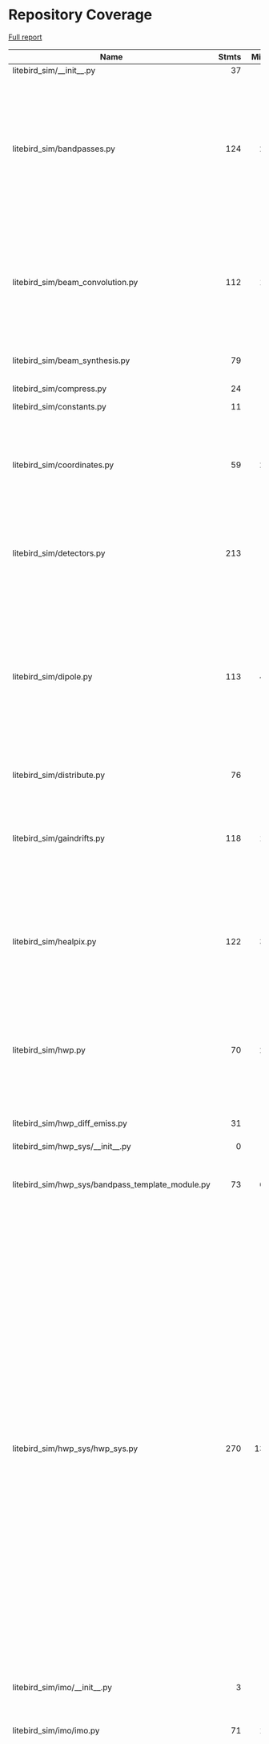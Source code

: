 # Repository Coverage

[Full report](https://htmlpreview.github.io/?https://github.com/litebird/litebird_sim/blob/python-coverage-comment-action-data/htmlcov/index.html)

| Name                                                 |    Stmts |     Miss |   Cover |   Missing |
|----------------------------------------------------- | -------: | -------: | ------: | --------: |
| litebird\_sim/\_\_init\_\_.py                        |       37 |        0 |    100% |           |
| litebird\_sim/bandpasses.py                          |      124 |       21 |     83% |104, 120, 132-133, 238-241, 253-254, 265, 311-312, 316-329, 344 |
| litebird\_sim/beam\_convolution.py                   |      112 |       15 |     87% |134, 171, 317, 403-405, 413-415, 428, 437, 455-462, 468 |
| litebird\_sim/beam\_synthesis.py                     |       79 |        5 |     94% |112, 261-265 |
| litebird\_sim/compress.py                            |       24 |        8 |     67% | 19, 29-35 |
| litebird\_sim/constants.py                           |       11 |        0 |    100% |           |
| litebird\_sim/coordinates.py                         |       59 |       28 |     53% |69-74, 99-102, 130-134, 165, 193-203, 223-241 |
| litebird\_sim/detectors.py                           |      213 |        8 |     96% |18, 251, 255-260, 347, 368, 435 |
| litebird\_sim/dipole.py                              |      113 |       42 |     63% |64, 70-72, 78-81, 86-87, 92-97, 102-105, 115-116, 123-128, 142-188, 390, 400, 410-419 |
| litebird\_sim/distribute.py                          |       76 |        9 |     88% |   116-125 |
| litebird\_sim/gaindrifts.py                          |      118 |       11 |     91% |239, 340, 392-396, 450, 466, 472, 547, 550, 554 |
| litebird\_sim/healpix.py                             |      122 |       37 |     70% |102, 106, 149-150, 154-183, 265, 307, 321, 344 |
| litebird\_sim/hwp.py                                 |       70 |       25 |     64% |40, 70, 107, 119, 124, 129, 138-144, 150-171, 209, 260 |
| litebird\_sim/hwp\_diff\_emiss.py                    |       31 |        5 |     84% |18, 23-24, 44, 80 |
| litebird\_sim/hwp\_sys/\_\_init\_\_.py               |        0 |        0 |    100% |           |
| litebird\_sim/hwp\_sys/bandpass\_template\_module.py |       73 |       63 |     14% |21-28, 42-46, 65-92, 105, 134-218 |
| litebird\_sim/hwp\_sys/hwp\_sys.py                   |      270 |      136 |     50% |23, 27-30, 49-58, 70-98, 115-163, 168-205, 213-215, 222-226, 233-237, 260-270, 299-341, 364-375, 400-446, 507-526, 531, 543-546, 572, 583, 591, 594-597, 610, 688, 696, 700, 710, 712-762, 812-813, 817, 851, 913, 928-956 |
| litebird\_sim/imo/\_\_init\_\_.py                    |        3 |        0 |    100% |           |
| litebird\_sim/imo/imo.py                             |       71 |       17 |     76% |39-50, 55-60, 74, 92, 96, 109, 113, 144 |
| litebird\_sim/imobrowser.py                          |      185 |      139 |     25% |30, 62-71, 76-84, 91-107, 110-113, 116-119, 122-125, 128-131, 134-137, 140-156, 159-169, 172-173, 176, 181-228, 231, 234, 237, 240-245, 248-251, 254-258, 262, 267-302, 305-308, 311-317, 320-326, 329, 333-338, 342-360 |
| litebird\_sim/install\_imo.py                        |      114 |       95 |     17% |24-33, 37-50, 60, 70-173, 182-234, 238-247, 256-274, 278 |
| litebird\_sim/io.py                                  |      241 |       27 |     89% |67, 71, 227-228, 235, 239, 273-274, 366-367, 469-475, 478, 501-502, 530, 533, 599, 607, 713-715, 751-756, 762 |
| litebird\_sim/madam.py                               |      148 |       15 |     90% |161, 296, 327-330, 350-352, 377, 399, 423, 454-458, 502 |
| litebird\_sim/mapmaking/\_\_init\_\_.py              |        5 |        0 |    100% |           |
| litebird\_sim/mapmaking/binner.py                    |      108 |       46 |     57% |81-89, 115-155, 166-176, 256-265, 422 |
| litebird\_sim/mapmaking/brahmap\_gls.py              |       13 |        8 |     38% |   116-142 |
| litebird\_sim/mapmaking/common.py                    |      236 |      149 |     37% |105, 175-176, 191-210, 226-235, 271-276, 299-308, 330-396, 410-421, 425-426, 433-434, 444-448, 454-458, 470-472, 482-507, 511-520, 524-535 |
| litebird\_sim/mapmaking/destriper.py                 |      576 |      179 |     69% |43, 112-163, 201, 378-405, 417-429, 457, 499, 527-532, 541-543, 569-593, 620-644, 657-672, 748-751, 767-771, 798-825, 854-881, 993, 1010, 1134-1140, 1330-1331, 1333-1334, 1374-1384, 1424, 1662, 1693, 1723-1729, 1741-1743, 1797-1803, 2120, 2132, 2151, 2226, 2236 |
| litebird\_sim/mbs/\_\_init\_\_.py                    |        1 |        0 |    100% |           |
| litebird\_sim/mbs/mbs.py                             |      557 |      160 |     71% |71-72, 82-83, 262, 266, 361, 378-379, 395-396, 425-481, 505-507, 513, 517, 523, 541, 544-569, 577-582, 610-612, 621, 638, 645, 660-667, 711-716, 741-742, 748, 753-756, 761, 768, 815-820, 831, 848-849, 855, 861-864, 899-904, 913, 916-982, 1010-1011, 1048-1049, 1076 |
| litebird\_sim/mpi.py                                 |       46 |       14 |     70% |11-15, 54, 57, 100-106, 109 |
| litebird\_sim/mueller\_convolver.py                  |      171 |       20 |     88% |99, 108-113, 123-128, 146-147, 220, 222, 224, 226, 247, 342, 354 |
| litebird\_sim/noise.py                               |       61 |       12 |     80% |43-53, 148, 151, 154, 157, 256, 259 |
| litebird\_sim/non\_linearity.py                      |       43 |       14 |     67% |35-58, 92, 178, 181, 185 |
| litebird\_sim/observations.py                        |      348 |      147 |     58% |151-154, 165-166, 185, 192-193, 218, 231-232, 281-282, 286, 369-384, 389, 391, 398, 403, 429, 465-466, 480-622, 649-651, 686-710, 922, 933, 981-1007, 1055-1081 |
| litebird\_sim/plot\_fp.py                            |      184 |      161 |     12% |24-40, 52-68, 76-99, 107-131, 145-157, 165-196, 199-210, 218-221, 224-338, 344-345 |
| litebird\_sim/pointing\_sys.py                       |      183 |       29 |     84% |40, 52, 91, 94-99, 113, 116-120, 133-135, 140-145, 478-479, 545, 555-558 |
| litebird\_sim/pointings.py                           |       38 |       10 |     74% |   136-161 |
| litebird\_sim/pointings\_in\_obs.py                  |       94 |       16 |     83% |58, 81-87, 117-120, 124, 245-255 |
| litebird\_sim/profiler.py                            |       38 |        1 |     97% |        70 |
| litebird\_sim/quaternions.py                         |       21 |        0 |    100% |           |
| litebird\_sim/scan\_map.py                           |      109 |       37 |     66% |24-26, 32-37, 42-45, 51, 58-59, 74, 89-100, 202, 205, 245, 275, 397-399, 408-411, 436 |
| litebird\_sim/scanning.py                            |      186 |       30 |     84% |42, 119-125, 171-192, 212-215, 290-295, 327-328, 494, 540, 614, 702, 815, 828, 931, 976 |
| litebird\_sim/seeding.py                             |      175 |       28 |     84% |42-56, 98, 112, 143, 226, 230, 233, 240, 249, 251, 258, 264, 267, 274-275, 278, 284, 330 |
| litebird\_sim/simulations.py                         |      759 |      239 |     69% |95, 101, 113, 121, 218-245, 405, 432, 435, 477-489, 652, 673-674, 677, 682, 687, 777, 800, 822, 873-882, 892, 928, 1078, 1082, 1143, 1150-1157, 1187, 1224-1226, 1274-1275, 1331, 1347-1348, 1426-1430, 1477-1484, 1508-1529, 1581, 1591-1592, 1634, 1681, 1686, 1778, 1787, 1818-1828, 1855, 1866-1876, 1899-1917, 1927-1932, 1959-2025, 2043-2061, 2076-2085, 2115-2207, 2230-2262, 2271-2304, 2327, 2411-2417, 2465 |
| litebird\_sim/spacecraft.py                          |      110 |       28 |     75% |25, 93-120, 150-206, 305, 311 |
| litebird\_sim/spherical\_harmonics.py                |      148 |       47 |     68% |103, 138, 191, 194, 292, 310-312, 334, 337, 346-355, 367, 372, 377, 403-409, 417, 422-428, 433-440, 443-445, 449-451, 503-507 |
| litebird\_sim/version.py                             |        2 |        0 |    100% |           |
|                                            **TOTAL** | **6506** | **2081** | **68%** |           |


## Setup coverage badge

Below are examples of the badges you can use in your main branch `README` file.

### Direct image

[![Coverage badge](https://raw.githubusercontent.com/litebird/litebird_sim/python-coverage-comment-action-data/badge.svg)](https://htmlpreview.github.io/?https://github.com/litebird/litebird_sim/blob/python-coverage-comment-action-data/htmlcov/index.html)

This is the one to use if your repository is private or if you don't want to customize anything.

### [Shields.io](https://shields.io) Json Endpoint

[![Coverage badge](https://img.shields.io/endpoint?url=https://raw.githubusercontent.com/litebird/litebird_sim/python-coverage-comment-action-data/endpoint.json)](https://htmlpreview.github.io/?https://github.com/litebird/litebird_sim/blob/python-coverage-comment-action-data/htmlcov/index.html)

Using this one will allow you to [customize](https://shields.io/endpoint) the look of your badge.
It won't work with private repositories. It won't be refreshed more than once per five minutes.

### [Shields.io](https://shields.io) Dynamic Badge

[![Coverage badge](https://img.shields.io/badge/dynamic/json?color=brightgreen&label=coverage&query=%24.message&url=https%3A%2F%2Fraw.githubusercontent.com%2Flitebird%2Flitebird_sim%2Fpython-coverage-comment-action-data%2Fendpoint.json)](https://htmlpreview.github.io/?https://github.com/litebird/litebird_sim/blob/python-coverage-comment-action-data/htmlcov/index.html)

This one will always be the same color. It won't work for private repos. I'm not even sure why we included it.

## What is that?

This branch is part of the
[python-coverage-comment-action](https://github.com/marketplace/actions/python-coverage-comment)
GitHub Action. All the files in this branch are automatically generated and may be
overwritten at any moment.
